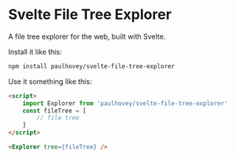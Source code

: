 # Svelte File Tree Explorer

A file tree explorer for the web, built with Svelte.

Install it like this:

```bash
npm install paulhovey/svelte-file-tree-explorer
```

Use it something like this:

```html
<script>
	import Explorer from 'paulhovey/svelte-file-tree-explorer'
	const fileTree = [
		// file tree
	]
</script>

<Explorer tree={fileTree} />
```
